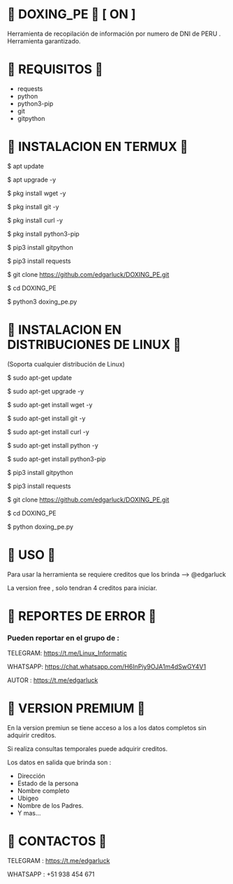 # 🔰 DOXING_PE 🔰 [ ON ]

Herramienta de recopilación de información por numero de DNI de PERU . Herramienta garantizado.

# 🔰 REQUISITOS 🔰

* requests
* python
* python3-pip
* git
* gitpython


# 🔰 INSTALACION EN TERMUX 🔰

$ apt update

$ apt upgrade -y

$ pkg install wget -y

$ pkg install git -y

$ pkg install curl -y

$ pkg install python3-pip

$ pip3 install gitpython

$ pip3 install requests

$ git clone https://github.com/edgarluck/DOXING_PE.git

$ cd DOXING_PE

$ python3 doxing_pe.py

# 🔰 INSTALACION EN DISTRIBUCIONES DE LINUX 🔰

(Soporta cualquier distribución de Linux)

$ sudo apt-get update

$ sudo apt-get upgrade -y

$ sudo apt-get install wget -y

$ sudo apt-get install git -y

$ sudo apt-get install curl -y

$ sudo apt-get install python -y

$ sudo apt-get install python3-pip

$ pip3 install gitpython

$ pip3 install requests

$ git clone https://github.com/edgarluck/DOXING_PE.git

$ cd DOXING_PE

$ python doxing_pe.py

# 🔰 USO 🔰

Para usar la herramienta se requiere creditos que los brinda --> @edgarluck

La version free , solo tendran 4 creditos para iniciar. 

# 🔰 REPORTES DE ERROR 🔰

### Pueden reportar en el grupo de :

TELEGRAM: https://t.me/Linux_Informatic

WHATSAPP: https://chat.whatsapp.com/H6InPiy9OJA1m4dSwGY4V1

AUTOR : https://t.me/edgarluck

# 🔰 VERSION PREMIUM 🔰

En la version premiun se tiene acceso a los a los datos completos sin adquirir creditos.

Si realiza consultas temporales puede adquirir creditos.

Los datos en salida que brinda son :

*  Dirección
*  Estado de la persona
*  Nombre completo
*  Ubigeo
*  Nombre de los Padres.
*  Y mas...


# 🔰 CONTACTOS 🔰

TELEGRAM : https://t.me/edgarluck

WHATSAPP : +51 938 454 671
